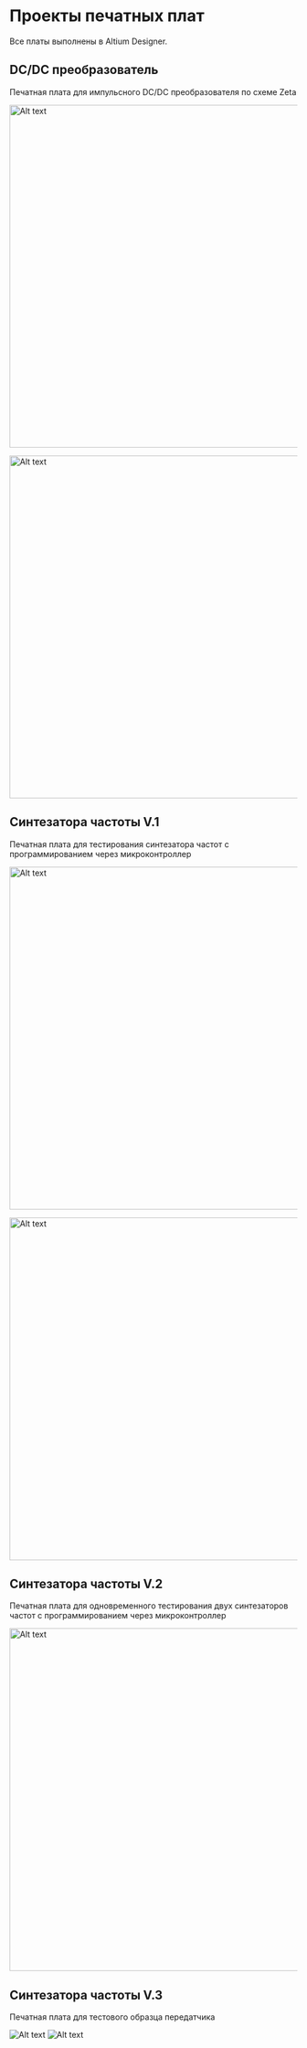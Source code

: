 
# Проекты печатных плат
Все платы выполнены в Altium Designer.


## DC/DC преобразователь
Печатная плата для импульсного DC/DC преобразователя по схеме Zeta

<img
  src="https://github.com/Adiemal/RFProjects/blob/main/Projects/Zeta_1.png"
  alt="Alt text"
  title="Optional title"
  style="align: middle; width: 600px">

<img
  src="https://github.com/Adiemal/RFProjects/blob/main/Projects/Zeta_2.png"
  alt="Alt text"
  title="Optional title"
  width="600"
  align="middle">

## Синтезатора частоты V.1
Печатная плата для тестирования синтезатора частот с программированием через микроконтроллер

<img
  src="https://github.com/Adiemal/RFProjects/blob/main/Projects/Raketka_1.1.png"
  alt="Alt text"
  title="Optional title"
  style="width: 600px">
  
  <img
  src="https://github.com/Adiemal/RFProjects/blob/main/Projects/Raketka_1.2.png"
  alt="Alt text"
  title="Optional title"
  style="width: 600px">

## Синтезатора частоты V.2
Печатная плата для одновременного тестирования двух синтезаторов частот с программированием через микроконтроллер

<img
  src="https://github.com/Adiemal/RFProjects/blob/main/Projects/Raketka_2.0.jpg"
  alt="Alt text"
  title="Optional title"
  style="width: 600px">

## Синтезатора частоты V.3
Печатная плата для тестового образца передатчика
<body>
 <p>
  <img src="https://github.com/Adiemal/RFProjects/blob/main/Projects/Raketka_3.1.png" alt="Alt text" title="Верхний слой и второй слой земли" style="hight: 700px">
  <img src="https://github.com/Adiemal/RFProjects/blob/main/Projects/Raketka_3.2.png" alt="Alt text" title="3-й слой питания и нижний слой земли" style="hight: 700px"> 
 </p>
</body>
  
  

